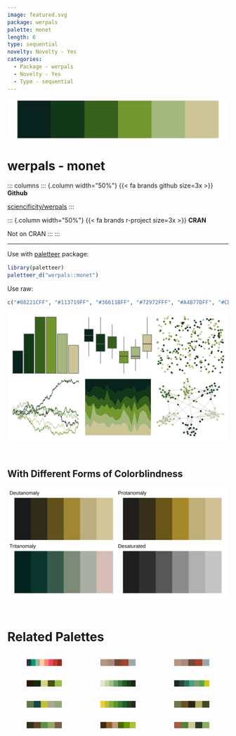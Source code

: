 ```yaml
---
image: featured.svg
package: werpals
palette: monet
length: 6
type: sequential
novelty: Novelty - Yes
categories:
  - Package - werpals
  - Novelty - Yes
  - Type - sequential
---
```


![](featured.svg)

# werpals - monet 

::: columns
::: {.column width="50%"}
{{< fa brands github size=3x >}}
**Github**

[sciencificity/werpals](https://github.com/sciencificity/werpals)
:::

::: {.column width="50%"}
{{< fa brands r-project size=3x >}}
**CRAN**

Not on CRAN
:::
:::

<hr> 

Use with [paletteer](https://emilhvitfeldt.github.io/paletteer/) package:

```r
library(paletteer)
paletteer_d("werpals::monet")
```

Use raw:

```r
c("#08221CFF", "#113719FF", "#36611BFF", "#72972FFF", "#A4B77DFF", "#CDC597FF")
``` 

![](examples.png) 

  <br>
  
  ## With Different Forms of Colorblindness
  
  ![](colorblind.svg) 

<br>

# Related Palettes

<div class="list" style="display: grid; grid-template-columns: auto auto auto;"> <figure class="figure">
<a href="../../awtools/a_palette/"> <img src="../../awtools/a_palette/featured.svg" style="width: 100%;" class="figure-img"></a>
</figure> <figure class="figure">
<a href="../../ButterflyColors/hamadryas_feronia/"> <img src="../../ButterflyColors/hamadryas_feronia/featured.svg" style="width: 100%;" class="figure-img"></a>
</figure> <figure class="figure">
<a href="../../ButterflyColors/hamadryas_feronia/"> <img src="../../ButterflyColors/hamadryas_feronia/featured.svg" style="width: 100%;" class="figure-img"></a>
</figure> <figure class="figure">
<a href="../../colRoz/l_boydii/"> <img src="../../colRoz/l_boydii/featured.svg" style="width: 100%;" class="figure-img"></a>
</figure> <figure class="figure">
<a href="../../MetBrewer/VanGogh3/"> <img src="../../MetBrewer/VanGogh3/featured.svg" style="width: 100%;" class="figure-img"></a>
</figure> <figure class="figure">
<a href="../../ghibli/MarnieMedium2/"> <img src="../../ghibli/MarnieMedium2/featured.svg" style="width: 100%;" class="figure-img"></a>
</figure> <figure class="figure">
<a href="../../ochRe/jumping_frog/"> <img src="../../ochRe/jumping_frog/featured.svg" style="width: 100%;" class="figure-img"></a>
</figure> <figure class="figure">
<a href="../../MoMAColors/Alkalay2/"> <img src="../../MoMAColors/Alkalay2/featured.svg" style="width: 100%;" class="figure-img"></a>
</figure> <figure class="figure">
<a href="../../fishualize/Micropterus_punctulatus/"> <img src="../../fishualize/Micropterus_punctulatus/featured.svg" style="width: 100%;" class="figure-img"></a>
</figure> <figure class="figure">
<a href="../../calecopal/redwood1/"> <img src="../../calecopal/redwood1/featured.svg" style="width: 100%;" class="figure-img"></a>
</figure> <figure class="figure">
<a href="../../colRoz/k_scurra/"> <img src="../../colRoz/k_scurra/featured.svg" style="width: 100%;" class="figure-img"></a>
</figure> <figure class="figure">
<a href="../../calecopal/agriculture/"> <img src="../../calecopal/agriculture/featured.svg" style="width: 100%;" class="figure-img"></a>
</figure> 
</div>
